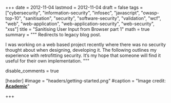 +++
date = 2012-11-04
lastmod = 2012-11-04
draft = false
tags = ["cybersecurity", "information-security", "infosec", "javascript", "owasp-top-10", "sanitisation", "security", "software-security", "validation", "wcf", "web", "web-application", "web-application-security", "web-security", "xss"]
title = "Sanitising User Input from Browser part 1"
math = true
summary = """
Redirects to legacy blog post.

I was working on a web based project recently where there was no security thought about when designing, developing it. The following outlines my experience with retrofitting security. It’s my hope that someone will find it useful for their own implementation.
"""

disable_comments = true

[header]
#image = "headers/getting-started.png"
#caption = "Image credit: [**Academic**](https://github.com/gcushen/hugo-academic/)"

+++

<html>
  <head>
    <title>Sanitising User Input from Browser. part 1</title>
    <link rel="canonical" href="https://binarymist.wordpress.com/2012/11/04/sanitising-user-input-from-browser-part-1/"/>
    <meta http-equiv="content-type" content="text/html; charset=utf-8"/>
    <meta http-equiv="refresh" content="2; url=https://binarymist.wordpress.com/2012/11/04/sanitising-user-input-from-browser-part-1/"/>
  </head>
</html>
